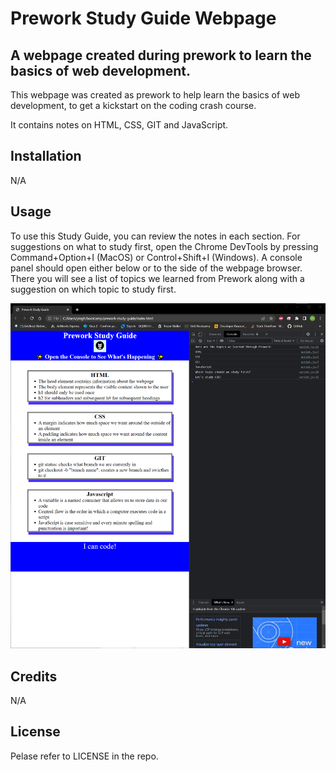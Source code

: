 # Prework Study Guide Webpage

## A webpage created during prework to learn the basics of web development.

This webpage was created as prework to help learn the basics of web development, to get a kickstart on the coding crash course.

It contains notes on HTML, CSS, GIT and JavaScript.

## Installation

N/A

## Usage

To use this Study Guide, you can review the notes in each section. For suggestions on what to study first, open the Chrome DevTools by pressing Command+Option+I (MacOS) or Control+Shift+I (Windows).
A console panel should open either below or to the side of the webpage browser. There you will see a list of topics we learned from Prework along with a suggestion on which topic to study first.

![A screenshot of the webpage with the console on the right hand side](assets/images/Screenshot1759.png)

## Credits

N/A

## License

Pelase refer to LICENSE in the repo.
